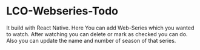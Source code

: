 # LCO-Webseries-Todo
It build with React Native. Here You can add Web-Series which you wanted to watch. After watching you can delete or mark as checked you can do. Also you can update the name and number of season of that series.
